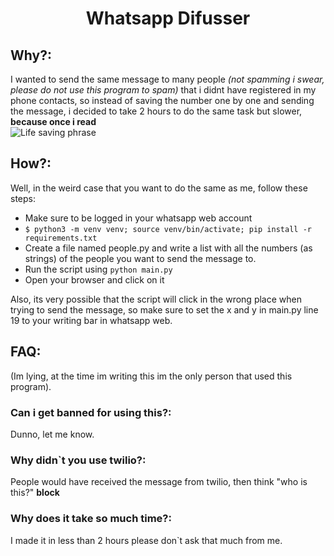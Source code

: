 # <center>Whatsapp Difusser

## Why?:

I wanted to send the same message to many people _(not spamming i swear, please do not use this program to spam)_ that i didnt have registered in my phone contacts, so instead of saving the number one by one and sending the message, i decided to take 2 hours to do the same task but slower, **because once i read**  
![Life saving phrase](https://preview.redd.it/2ialma4xoiv41.jpg?auto=webp&s=85416fd4fc3a4c12394763d4f40708f4e4287b96)

## How?:

Well, in the weird case that you want to do the same as me, follow these steps:

- Make sure to be logged in your whatsapp web account
- `$ python3 -m venv venv; source venv/bin/activate; pip install -r requirements.txt`
- Create a file named people.py and write a list with all the numbers (as strings) of the people you want to send the message to.
- Run the script using `python main.py`
- Open your browser and click on it

Also, its very possible that the script will click in the wrong place when trying to send the message, so make sure to set the x and y in main.py line 19 to your writing bar in whatsapp web.

## FAQ:

(Im lying, at the time im writing this im the only person that used this program).

### Can i get banned for using this?:

Dunno, let me know.

### Why didn`t you use twilio?:

People would have received the message from twilio, then think "who is this?" **block**

### Why does it take so much time?:

I made it in less than 2 hours please don`t ask that much from me.
